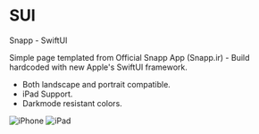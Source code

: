 # SUI
Snapp - SwiftUI

Simple page templated from Official Snapp App (Snapp.ir) - Build hardcoded with new Apple's SwiftUI framework.

- Both landscape and portrait compatible.
- iPad Support.
- Darkmode resistant colors.

![iPhone](https://i.stack.imgur.com/720cF.png)
![iPad](https://i.stack.imgur.com/ro2un.jpg)
